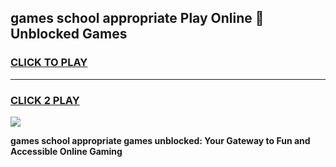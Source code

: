 
## games school appropriate Play Online 👋 Unblocked Games
<h3>
<a href="https://news.freeplayer.one?title=games_school_appropriate&ref=17GH">CLICK TO PLAY</a></h3>
<hr>

<h3>
<a href="https://news.freeplayer.one?title=games_school_appropriate&ref=17GH">CLICK 2 PLAY</a>
  
</h3>

<a href="https://news.freeplayer.one?title=games_school_appropriate&ref=17GH/"><img src="https://clearcache.store/games.png"></a>


**games school appropriate games unblocked: Your Gateway to Fun and Accessible Online Gaming**
